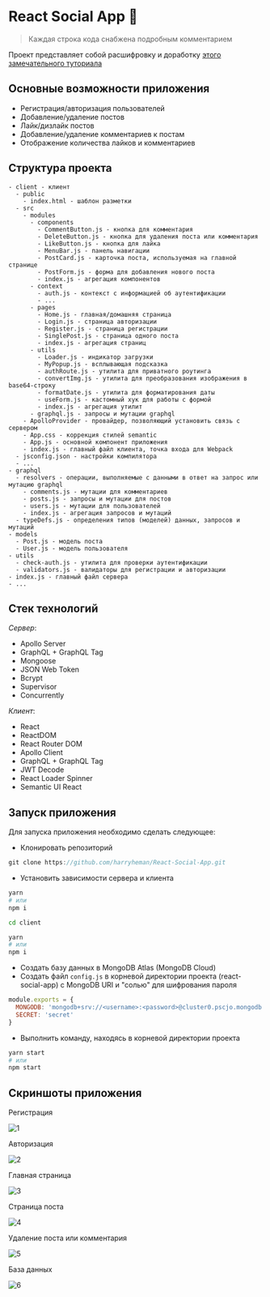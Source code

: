 # React Social App :metal:

> Каждая строка кода снабжена подробным комментарием

Проект представляет собой расшифровку и доработку <a href="https://www.youtube.com/watch?v=n1mdAPFq2Os">этого замечательного туториала</a>

## Основные возможности приложения

- Регистрация/авторизация пользователей
- Добавление/удаление постов
- Лайк/дизлайк постов
- Добавление/удаление комментариев к постам
- Отображение количества лайков и комментариев

## Структура проекта

```
- client - клиент
  - public
    - index.html - шаблон разметки
  - src
    - modules
      - components
        - CommentButton.js - кнопка для комментария
        - DeleteButton.js - кнопка для удаления поста или комментария
        - LikeButton.js - кнопка для лайка
        - MenuBar.js - панель навигации
        - PostCard.js - карточка поста, используемая на главной странице
        - PostForm.js - форма для добавления нового поста
        - index.js - агрегация компонентов
      - context
        - auth.js - контекст с информацией об аутентификации
        - ...
      - pages
        - Home.js - главная/домашняя страница
        - Login.js - страница авторизации
        - Register.js - страница регистрации
        - SinglePost.js - страница одного поста
        - index.js - агрегация страниц
      - utils
        - Loader.js - индикатор загрузки
        - MyPopup.js - всплывающая подсказка
        - authRoute.js - утилита для приватного роутинга
        - convertImg.js - утилита для преобразования изображения в base64-строку
        - formatDate.js - утилита для форматирования даты
        - useForm.js - кастомный хук для работы с формой
        - index.js - агрегация утилит
      - graphql.js - запросы и мутации graphql
    - ApolloProvider - провайдер, позволяющий установить связь с сервером
    - App.css - коррекция стилей semantic
    - App.js - основной компонент приложения
    - index.js - главный файл клиента, точка входа для Webpack
  - jsconfig.json - настройки компилятора
  - ...
- graphql
  - resolvers - операции, выполняемые с данными в ответ на запрос или мутацию graphql
    - comments.js - мутации для комментариев
    - posts.js - запросы и мутации для постов
    - users.js - мутации для пользователей
    - index.js - агрегация запросов и мутаций
  - typeDefs.js - определения типов (моделей) данных, запросов и мутаций
- models
  - Post.js - модель поста
  - User.js - модель пользователя
- utils
  - check-auth.js - утилита для проверки аутентификации
  - validators.js - валидаторы для регистрации и авторизации
- index.js - главный файл сервера
- ...
```

## Стек технологий

*Сервер*:

- Apollo Server
- GraphQL + GraphQL Tag
- Mongoose
- JSON Web Token
- Bcrypt
- Supervisor
- Concurrently

*Клиент*:

- React
- ReactDOM
- React Router DOM
- Apollo Client
- GraphQL + GraphQL Tag
- JWT Decode
- React Loader Spinner
- Semantic UI React

## Запуск приложения

Для запуска приложения необходимо сделать следующее:
- Клонировать репозиторий

```js
git clone https://github.com/harryheman/React-Social-App.git
```

- Установить зависимости сервера и клиента

```bash
yarn
# или
npm i

cd client

yarn
# или
npm i
```

- Создать базу данных в MongoDB Atlas (MongoDB Cloud)
- Создать файл `config.js` в корневой директории проекта (react-social-app) с MongoDB URI и "солью" для шифрования пароля

```js
module.exports = {
  MONGODB: 'mongodb+srv://<username>:<password>@cluster0.pscjo.mongodb.net/<dbname>?retryWrites=true&w=majority',
  SECRET: 'secret'
}
```

- Выполнить команду, находясь в корневой директории проекта

```bash
yarn start
# или
npm start
```

## Скриншоты приложения

Регистрация

![1](./img/1.png)

Авторизация

![2](./img/2.png)

Главная страница

![3](./img/3.png)

Страница поста

![4](./img/4.png)

Удаление поста или комментария

![5](./img/5.png)

База данных

![6](./img/6.png)
